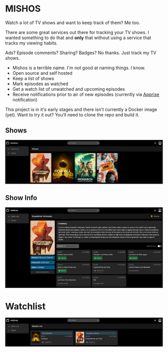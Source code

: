 # MISHOS

Watch a lot of TV shows and want to keep track of them?  Me too.

There are some great services out there for tracking your TV shows.  I wanted something to do that and **only** that without using a service that tracks my viewing habits.

Ads?  Episode comments?  Sharing?  Badges?  No thanks.  Just track my TV shows.

- Mishos is a terrible name.  I'm not good at naming things.  I know.
- Open source and self hosted
- Keep a list of shows
- Mark episodes as watched
- Get a watch list of unwatched and upcoming episodes
- Receive notifications prior to air of new episodes (currently via [Apprise](https://github.com/caronc/apprise) notification)

This project is in it's early stages and there isn't currently a Docker image (yet).  Want to try it out?  You'll need to clone the repo and build it.

## Shows

![Screenshot of the show list screen](https://raw.githubusercontent.com/bljohnsondev/mishos/main/docs/assets/shows-screenshot1.png "Shows screenshot")

## Show Info

![Screenshot of the show details screen](https://raw.githubusercontent.com/bljohnsondev/mishos/main/docs/assets/show-screenshot1.png "Show details screenshot")

# Watchlist

![Screenshot of the watch list screen](https://raw.githubusercontent.com/bljohnsondev/mishos/main/docs/assets/watchlist-screenshot1.png "Watch list screenshot")

